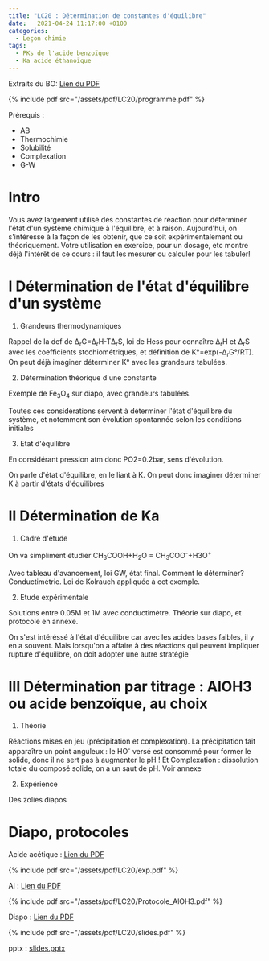 ```yaml
---
title: "LC20 : Détermination de constantes d'équilibre"
date:   2021-04-24 11:17:00 +0100
categories:
  - Leçon chimie
tags:
  - PKs de l'acide benzoïque
  - Ka acide éthanoïque
---
```

Extraits du BO:
[Lien du PDF](/assets/pdf/LC20/programme.pdf)

{% include pdf src="/assets/pdf/LC20/programme.pdf" %}

Prérequis : 
- AB
- Thermochimie
- Solubilité
- Complexation
- G-W

# Intro
Vous avez largement utilisé des constantes de réaction pour déterminer l'état d'un système chimique à l'équilibre, et à raison. Aujourd'hui, on s'intéresse à la façon de les
obtenir, que ce soit expérimentalement ou théoriquement. Votre utilisation en exercice, pour un dosage, etc montre déjà l'intérêt de ce cours : il faut les mesurer ou calculer 
pour les tabuler!

# I Détermination de l'état d'équilibre d'un système
1) Grandeurs thermodynamiques

Rappel de la def de &Delta;<sub>r</sub>G=&Delta;<sub>r</sub>H-T&Delta;<sub>r</sub>S, loi de Hess pour connaître &Delta;<sub>r</sub>H et &Delta;<sub>r</sub>S avec les coefficients
stochiométriques, et définition de K°=exp(-&Delta;<sub>r</sub>G°/RT). On peut déjà imaginer déterminer K° avec les grandeurs tabulées.

2) Détermination théorique d'une constante

Exemple de Fe<sub>3</sub>O<sub>4</sub> sur diapo, avec grandeurs tabulées.

Toutes ces considérations servent à déterminer l'état d'équilibre du système, et notemment son évolution spontannée selon les conditions initiales

3) Etat d'équilibre

En considérant pression atm donc PO2=0.2bar, sens d'évolution.

On parle d'état d'équilibre, en le liant à K. On peut donc imaginer déterminer K à partir d'états d'équilibres

# II Détermination de Ka
1) Cadre d'étude

On va simpliment étudier CH<sub>3</sub>COOH+H<sub>2</sub>O = CH<sub>3</sub>COO<sup>-</sup>+H3O<sup>+</sup>

Avec tableau d'avancement, loi GW, état final. Comment le déterminer? Conductimétrie. Loi de Kolrauch appliquée à cet exemple.

2) Etude expérimentale

Solutions entre 0.05M et 1M avec conductimètre. Théorie sur diapo, et protocole en annexe.

On s'est intéréssé à l'état d'équilibre car avec les acides bases faibles, il y en a souvent. Mais lorsqu'on a affaire à des réactions qui peuvent impliquer rupture d'équilibre,
 on doit adopter une autre stratégie
 
 # III Détermination par titrage : AlOH3 ou acide benzoïque, au choix
 1) Théorie

Réactions mises en jeu (précipitation et complexation). La précipitation fait apparaître un point anguleux : le HO<sup>-</sup> versé est consommé pour former le solide, donc il ne sert pas à augmenter le pH ! Et Complexation : dissolution totale du composé solide, on a un saut de pH. Voir annexe

2) Expérience

Des zolies diapos

# Diapo, protocoles 
Acide acétique : [Lien du PDF](/assets/pdf/LC20/exp.pdf)

{% include pdf src="/assets/pdf/LC20/exp.pdf" %}

Al : [Lien du PDF](/assets/pdf/LC20/Protocole_AlOH3.pdf)

{% include pdf src="/assets/pdf/LC20/Protocole_AlOH3.pdf" %}

Diapo : [Lien du PDF](/assets/pdf/LC20/slides.pdf)

{% include pdf src="/assets/pdf/LC20/slides.pdf" %}

pptx : [slides.pptx](https://github.com/aure00/aure00.github.io/files/6584256/slides.pptx)

